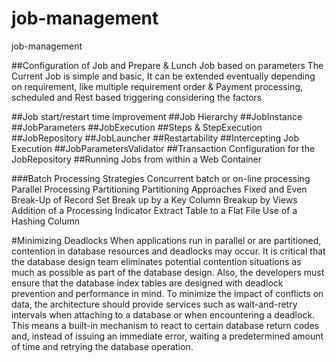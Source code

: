 # job-management
job-management

##Configuration of Job and Prepare & Lunch Job based on parameters
The Current Job is simple and basic, It can be extended eventually depending on requirement, 
like multiple requirement order & Payment processing, scheduled and Rest based triggering 
considering the factors 

##Job start/restart time improvement
##Job Hierarchy
##JobInstance
##JobParameters
##JobExecution
##Steps & StepExecution
##JobRepository
##JobLauncher
##Restartability
##Intercepting Job Execution
##JobParametersValidator
##Transaction Configuration for the JobRepository
##Running Jobs from within a Web Container

###Batch Processing Strategies
Concurrent batch or on-line processing 
Parallel Processing
Partitioning
Partitioning Approaches
Fixed and Even Break-Up of Record Set
Break up by a Key Column
Breakup by Views
Addition of a Processing Indicator
Extract Table to a Flat File
Use of a Hashing Column

#Minimizing Deadlocks
When applications run in parallel or are partitioned, contention in database resources and deadlocks may occur. It is critical that the database design team eliminates potential contention situations as much as possible as part of the database design.
Also, the developers must ensure that the database index tables are designed with deadlock prevention and performance in mind.
To minimize the impact of conflicts on data, the architecture should provide services such as wait-and-retry intervals when attaching to a database or when encountering a deadlock. This means a built-in mechanism to react to certain database return codes and, instead of issuing an immediate error, waiting a predetermined amount of time and retrying the database operation.